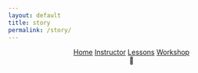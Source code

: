 ```yaml
---
layout: default
title: story
permalink: /story/
---
```

<html lang="en">


<body class="cats">
<head>
  <meta charset="UTF-8" />
  <meta name="viewport" content="width=device-width, initial-scale=1.0" />
  <title>✨ Project Sparkle ✨</title>
  <link href="{{ '/assets/css/styles.css' | relative_url }}" rel="stylesheet" />
</head>
<!-- Main Header -->
<header class="navbar">
  <nav id="nav-links" class="nav-links">
    <a href="/sparkle_workshop/">Home</a>
    <a href="/sparkle_workshop/about/">Instructor</a>
    <a href="/sparkle_workshop/lessons/">Lessons</a>
    <a href="/sparkle_workshop/workshop/">Workshop</a>
  </nav>
  <div class="hamburger" onclick="toggleMenu()">🍔</div>
</header>

  <script src="{{ site.baseurl }}/assets/js/buttonConfetti.js"></script>
  <script src="{{ site.baseurl }}/assets/js/cats.js"></script>
  <script src="{{ site.baseurl }}/assets/js/mouse.js"></script>
  <script src="{{ site.baseurl }}/assets/js/confetti.js"></script>
  <script src="{{ site.baseurl }}/assets/js/expandEffect.js"></script>

</body>
</html>
